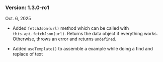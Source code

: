 ### Version: 1.3.0-rc1

Oct. 6, 2025

- Added `fetchJson(url)` method which
can be called with `this.api.fetchJson(url)`.
Returns the data object if everything works.
Otherwise, throws an error and returns
`undefined`. 

- Added `useTemplate()` to assemble
a example while doing a find and
replace of text